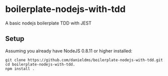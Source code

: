 # boilerplate-nodejs-with-tdd
A basic nodejs boilerplate TDD with JEST


## Setup

Assuming you already have NodeJS 0.8.11 or higher installed:

    git clone https://github.com/danieldms/boilerplate-nodejs-with-tdd.git
    cd boilerplate-nodejs-with-tdd.
    npm install .
